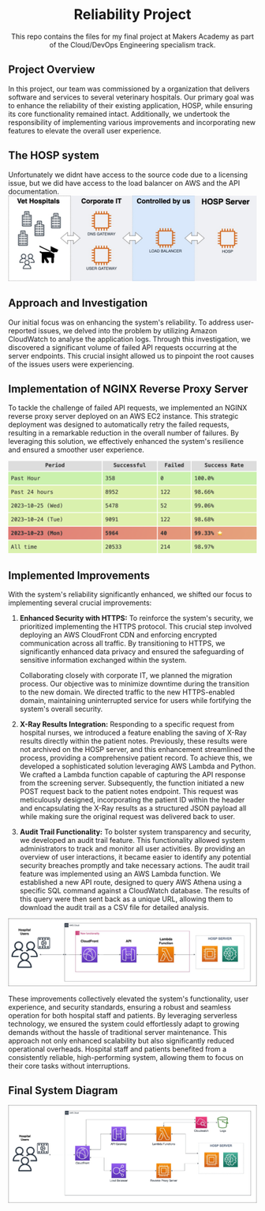 <h1 align="center">
Reliability Project
</h1>

<p align='center'>This repo contains the files for my final project at Makers Academy as part of the Cloud/DevOps Engineering specialism track.</p>

## Project Overview

In this project, our team was commissioned by a organization that delivers software and services to several veterinary hospitals. Our primary goal was to enhance the reliability of their existing application, HOSP, while ensuring its core functionality remained intact. Additionally, we undertook the responsibility of implementing various improvements and incorporating new features to elevate the overall user experience.


## The HOSP system
Unfortunately we didnt have access to the source code due to a licensing issue, but we did have access to the load balancer on AWS and the API documentation.</br>
![HOSP Diagram](/diagrams/HOSP-diagram.jpg)



## Approach and Investigation

Our initial focus was on enhancing the system's reliability. To address user-reported issues, we delved into the problem by utilizing Amazon CloudWatch to analyse the application logs. Through this investigation, we discovered a significant volume of failed API requests occurring at the server endpoints. This crucial insight allowed us to pinpoint the root causes of the issues users were experiencing.


## Implementation of NGINX Reverse Proxy Server

To tackle the challenge of failed API requests, we implemented an NGINX reverse proxy server deployed on an AWS EC2 instance. This strategic deployment was designed to automatically retry the failed requests, resulting in a remarkable reduction in the overall number of failures. By leveraging this solution, we effectively enhanced the system's resilience and ensured a smoother user experience.

![dashboard](/diagrams/dashboard.png)


## Implemented Improvements

With the system's reliability significantly enhanced, we shifted our focus to implementing several crucial improvements:

1. **Enhanced Security with HTTPS:**
   To reinforce the system's security, we prioritized implementing the HTTPS protocol. This crucial step involved deploying an AWS CloudFront CDN and enforcing encrypted communication across all traffic. By transitioning to HTTPS, we significantly enhanced data privacy and ensured the safeguarding of sensitive information exchanged within the system.

    Collaborating closely with corporate IT, we planned the migration process. Our objective was to minimize downtime during the transition to the new domain. We directed traffic to the new HTTPS-enabled domain, maintaining uninterrupted service for users while fortifying the system's overall security.

2. **X-Ray Results Integration:**
   Responding to a specific request from hospital nurses, we introduced a feature enabling the saving of X-Ray results directly within the patient notes. Previously, these results were not archived on the HOSP server, and this enhancement streamlined the process, providing a comprehensive patient record. To achieve this, we developed a sophisticated solution leveraging AWS Lambda and Python. We crafted a Lambda function capable of capturing the API response from the screening server. Subsequently, the function initiated a new POST request back to the patient notes endpoint. This request was meticulously designed, incorporating the patient ID within the header and encapsulating the X-Ray results as a structured JSON payload all while making sure the original request was delivered back to user.

3. **Audit Trail Functionality:**
   To bolster system transparency and security, we developed an audit trail feature. This functionality allowed system administrators to track and monitor all user activities. By providing an overview of user interactions, it became easier to identify any potential security breaches promptly and take necessary actions. The audit trail feature was implemented using an AWS Lambda function. We established a new API route, designed to query AWS Athena using a specific SQL command against a CloudWatch database. The results of this query were then sent back as a unique URL, allowing them to download the audit trail as a CSV file for detailed analysis.



![Improvements diagram](/diagrams/cloudfront-lambdas.jpg)


These improvements collectively elevated the system's functionality, user experience, and security standards, ensuring a robust and seamless operation for both hospital staff and patients. By leveraging serverless technology, we ensured the system could effortlessly adapt to growing demands without the hassle of traditional server maintenance. This approach not only enhanced scalability but also significantly reduced operational overheads. Hospital staff and patients benefited from a consistently reliable, high-performing system, allowing them to focus on their core tasks without interruptions.




## Final System Diagram
![Final diagram](/diagrams/Final-diagram.jpg)



